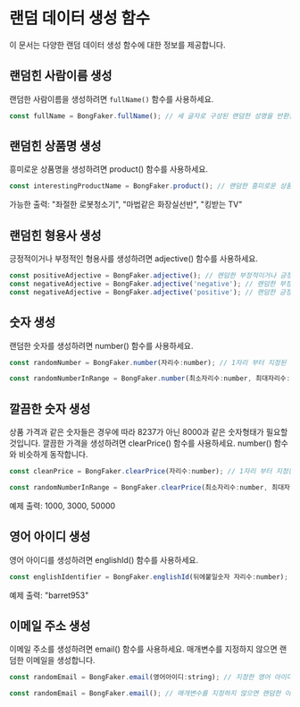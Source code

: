 # 랜덤 데이터 생성 함수

이 문서는 다양한 랜덤 데이터 생성 함수에 대한 정보를 제공합니다.

## 랜덤힌 사람이름 생성

랜덤한 사람이름을 생성하려면 `fullName()` 함수를 사용하세요.

```javascript
const fullName = BongFaker.fullName(); // 세 글자로 구성된 랜덤한 성명을 반환합니다
```

## 랜덤힌 상품명 생성

흥미로운 상품명을 생성하려면 product() 함수를 사용하세요.

```javascript
const interestingProductName = BongFaker.product(); // 랜덤한 흥미로운 상품명을 반환합니다
```

가능한 출력: "좌절한 로봇청소기", "마법같은 화장실선반", "킹받는 TV"

## 랜덤힌 형용사 생성

긍정적이거나 부정적인 형용사를 생성하려면 adjective() 함수를 사용하세요.

```javascript
const positiveAdjective = BongFaker.adjective(); // 랜덤한 부정적이거나 긍정적인 형용사를 반환합니다
const negativeAdjective = BongFaker.adjective('negative'); // 랜덤한 부정적인 형용사를 반환합니다
const negativeAdjective = BongFaker.adjective('positive'); // 랜덤한 긍정적인 형용사를 반환합니다
```

## 숫자 생성

랜덤한 숫자를 생성하려면 number() 함수를 사용하세요.

```javascript
const randomNumber = BongFaker.number(자리수:number); // 1자리 부터 지정된 자릿수의 랜덤한 숫자를 반환합니다
```

```javascript
const randomNumberInRange = BongFaker.number(최소자리수:number, 최대자리수:number); // 지정된 범위 내의 랜덤한 숫자를 반환합니다
```

## 깔끔한 숫자 생성

상품 가격과 같은 숫자들은 경우에 따라 8237가 아닌 8000과 같은 숫자형태가 필요할 것입니다.
깔끔한 가격을 생성하려면 clearPrice() 함수를 사용하세요. number() 함수와 비슷하게 동작합니다.

```javascript
const cleanPrice = BongFaker.clearPrice(자리수:number); // 1자리 부터 지정된 자릿수의 랜덤한 숫자를 반환합니다
```

```javascript
const randomNumberInRange = BongFaker.clearPrice(최소자리수:number, 최대자리수:number); // 지정된 범위 내의 랜덤한 숫자를 반환합니다
```

예제 출력: 1000, 3000, 50000

## 영어 아이디 생성

영어 아이디를 생성하려면 englishId() 함수를 사용하세요.

```javascript
const englishIdentifier = BongFaker.englishId(뒤에붙일숫자 자리수:number); // 뒤에 지정한 자릿수의 랜덤한 영어 아이디를 반환합니다
```

예제 출력: "barret953"

## 이메일 주소 생성

이메일 주소를 생성하려면 email() 함수를 사용하세요. 매개변수를 지정하지 않으면 랜덤한 이메일을 생성합니다.

```javascript
const randomEmail = BongFaker.email(영어아이디:string); // 지정한 영어 아이디와 함께 이메일 주소를 생성합니다
```

```javascript
const randomEmail = BongFaker.email(); // 매개변수를 지정하지 않으면 랜덤한 이메일을 생성합니다.
```
